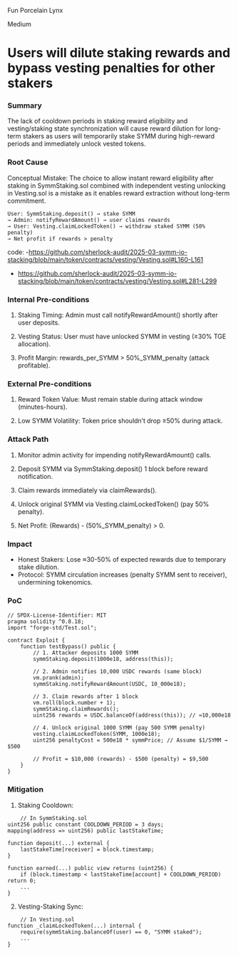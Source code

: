 Fun Porcelain Lynx

Medium

# Users will dilute staking rewards and bypass vesting penalties for other stakers

### Summary

The lack of cooldown periods in staking reward eligibility and vesting/staking state synchronization will cause reward dilution for long-term stakers as users will temporarily stake SYMM during high-reward periods and immediately unlock vested tokens.

### Root Cause

Conceptual Mistake: The choice to allow instant reward eligibility after staking in SymmStaking.sol combined with independent vesting unlocking in Vesting.sol is a mistake as it enables reward extraction without long-term commitment.

```solidity
User: SymmStaking.deposit() → stake SYMM
→ Admin: notifyRewardAmount() → user claims rewards
→ User: Vesting.claimLockedToken() → withdraw staked SYMM (50% penalty)
→ Net profit if rewards > penalty
```
code: 
-https://github.com/sherlock-audit/2025-03-symm-io-stacking/blob/main/token/contracts/vesting/Vesting.sol#L160-L161
- https://github.com/sherlock-audit/2025-03-symm-io-stacking/blob/main/token/contracts/vesting/Vesting.sol#L281-L299

### Internal Pre-conditions

1. Staking Timing: Admin must call notifyRewardAmount() shortly after user deposits.

2. Vesting Status: User must have unlocked SYMM in vesting (≥30% TGE allocation).

3. Profit Margin: rewards_per_SYMM > 50%_SYMM_penalty (attack profitable).

### External Pre-conditions

1. Reward Token Value: Must remain stable during attack window (minutes-hours).

2. Low SYMM Volatility: Token price shouldn’t drop ≥50% during attack.

### Attack Path

1. Monitor admin activity for impending notifyRewardAmount() calls.

2. Deposit SYMM via SymmStaking.deposit() 1 block before reward notification.

3. Claim rewards immediately via claimRewards().

4. Unlock original SYMM via Vesting.claimLockedToken() (pay 50% penalty).

5. Net Profit: (Rewards) - (50%_SYMM_penalty) > 0.

### Impact

- Honest Stakers: Lose ≈30-50% of expected rewards due to temporary stake dilution.
- Protocol: SYMM circulation increases (penalty SYMM sent to receiver), undermining tokenomics.

### PoC

```solidity
// SPDX-License-Identifier: MIT  
pragma solidity ^0.8.18;  
import "forge-std/Test.sol";  

contract Exploit {  
    function testBypass() public {  
        // 1. Attacker deposits 1000 SYMM  
        symmStaking.deposit(1000e18, address(this));  

        // 2. Admin notifies 10,000 USDC rewards (same block)  
        vm.prank(admin);  
        symmStaking.notifyRewardAmount(USDC, 10_000e18);  

        // 3. Claim rewards after 1 block  
        vm.roll(block.number + 1);  
        symmStaking.claimRewards();  
        uint256 rewards = USDC.balanceOf(address(this)); // ≈10,000e18  

        // 4. Unlock original 1000 SYMM (pay 500 SYMM penalty)  
        vesting.claimLockedToken(SYMM, 1000e18);  
        uint256 penaltyCost = 500e18 * symmPrice; // Assume $1/SYMM → $500  

        // Profit = $10,000 (rewards) - $500 (penalty) = $9,500  
    }  
}  
```

### Mitigation

1. Staking Cooldown:
```solidity
	// In SymmStaking.sol  
uint256 public constant COOLDOWN_PERIOD = 3 days;  
mapping(address => uint256) public lastStakeTime;  

function deposit(...) external {  
    lastStakeTime[receiver] = block.timestamp;  
}  

function earned(...) public view returns (uint256) {  
    if (block.timestamp < lastStakeTime[account] + COOLDOWN_PERIOD) return 0;  
    ...  
}  
```
2. Vesting-Staking Sync:
```solidity
	// In Vesting.sol  
function _claimLockedToken(...) internal {  
    require(symmStaking.balanceOf(user) == 0, "SYMM staked");  
    ...  
}  
```